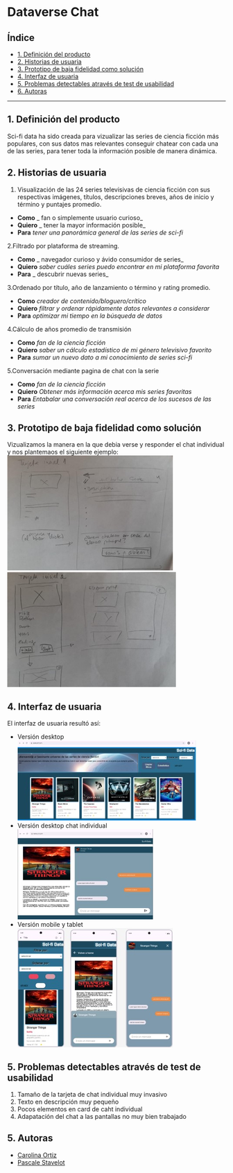 # Dataverse Chat

## Índice

* [1. Definición del producto](#1-Definición-del-producto)
* [2. Historias de usuaria](#2-Historias-de-usuaria)
* [3. Prototipo de baja fidelidad como solución](#3-Prototipo-de-baja-fidelidad-como-solución)
* [4. Interfaz de usuaria](#4-Interfaz-de-usuaria)
* [5. Problemas detectables através de test de usabilidad](#5-Problemas-detectables-através-de-test-de-usabilidad)
* [6. Autoras](#5-Autoras)
***

## 1. Definición del producto
Sci-fi data ha sido creada para vizualizar las series de ciencia ficción más populares, con sus datos mas relevantes conseguir chatear con cada una de las series, para tener toda la información posible de manera dinámica.





## 2. Historias de usuaria
1. Visualización de las 24 series televisivas de ciencia ficción con sus respectivas imágenes, títulos, descripciones breves, años de inicio y término y puntajes promedio.

 * **Como** _ fan o simplemente usuario curioso_
 * **Quiero** _ tener la mayor información posible_
 * **Para** _tener una panorámica general de las series de sci-fi_

2.Filtrado por plataforma de streaming.

 * **Como** _ navegador curioso y ávido consumidor de series_
 * **Quiero** _saber cuáles series puedo encontrar en mi plataforma favorita_
 * **Para** _ descubrir nuevas series_

3.Ordenado por título, año de lanzamiento o término y rating promedio.

 * **Como** _creador de contenido/bloguero/crítico_
 * **Quiero** _filtrar y ordenar rápidamente datos relevantes a considerar_
 * **Para** _optimizar mi tiempo en la búsqueda de datos_

4.Cálculo de años promedio de transmisión
 * **Como** _fan de la ciencia ficción_
 * **Quiero** _saber un cálculo estadístico de mi género televisivo favorito_
 * **Para** _sumar un nuevo dato a mi conocimiento de series sci-fi_

5.Conversación mediante pagina de chat con la serie
 * **Como** _fan de la ciencia ficción_
 * **Quiero** _Obtener más información acerca mis series favoritas_
 * **Para** _Entabalar una conversación real acerca de los sucesos de las series_

## 3. Prototipo de baja fidelidad como solución
Vizualizamos la manera en la que debia verse y responder el chat individual y nos plantemaos el siguiente ejemplo:
![prototipo](src/assets/img/baja%20fidelidad%201.jpg)
![prototipo](src/assets/img/baja%20fiedelidad%202.jpg)

## 4. Interfaz de usuaria
El interfaz de usuaria resultó así:
* Versión desktop ![pc](src/assets/img/General%20escritorio%20alta%20fidelidad%20.jpg)
* Versión desktop chat individual![pcci](src/assets/img/Chat%20individual%20alata%20fidelidad%20.jpg)
 * Versión mobile y tablet ![mobile](src/assets/img/Mobile%20alta%20fidelidad.jpg)


## 5. Problemas detectables através de test de usabilidad
1. Tamaño de la tarjeta de chat individual muy invasivo
2. Texto en descripción muy pequeño
3. Pocos elementos en card de caht individual
4. Adapatación del chat a las pantallas no muy bien trabajado

## 5. Autoras

  * [Carolina Ortiz](https://github.com/Carolinartz)
  * [Pascale Stavelot](https://github.com/Tolevats)